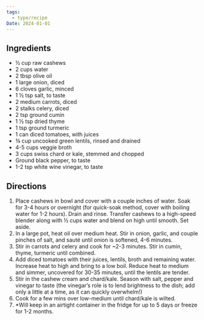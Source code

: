 ```yaml
---
tags:
  - type/recipe
Date: 2024-01-01
---
```


## Ingredients

- ½ cup raw cashews
- 2 cups water
- 2 tbsp olive oil
- 1 large onion, diced
- 6 cloves garlic, minced
- 1 ½ tsp salt, to taste
- 2 medium carrots, diced
- 2 stalks celery, diced
- 2 tsp ground cumin
- 1 ½ tsp dried thyme
- 1 tsp ground turmeric
- 1 can diced tomatoes, with juices
- ¾ cup uncooked green lentils, rinsed and drained
- 4-5 cups veggie broth
- 3 cups swiss chard or kale, stemmed and chopped
- Ground black pepper, to taste
- 1-2 tsp white wine vinegar, to taste

## Directions

1. Place cashews in bowl and cover with a couple inches of water. Soak for 3-4 hours or overnight (for quick-soak method, cover with boiling water for 1-2 hours). Drain and rinse. Transfer cashews to a high-speed blender along with ½ cups water and blend on high until smooth. Set aside.
2. In a large pot, heat oil over medium heat. Stir in onion, garlic, and couple pinches of salt, and sauté until onion is softened, 4-6 minutes.
3. Stir in carrots and celery and cook for ~2-3 minutes. Stir in cumin, thyme, turmeric until combined.
4. Add diced tomatoes with their juices, lentils, broth and remaining water. Increase heat to high and bring to a low boil. Reduce heat to medium and simmer, uncovered for 30-35 minutes, until the lentils are tender.
5. Stir in the cashew cream and chard/kale. Season with salt, pepper and vinegar to taste (the vinegar’s role is to lend brightness to the dish; add only a little at a time, as it can quickly overwhelm!)
6. Cook for a few mins over low-medium until chard/kale is wilted.
7. *Will keep in an airtight container in the fridge for up to 5 days or freeze for 1-2 months.